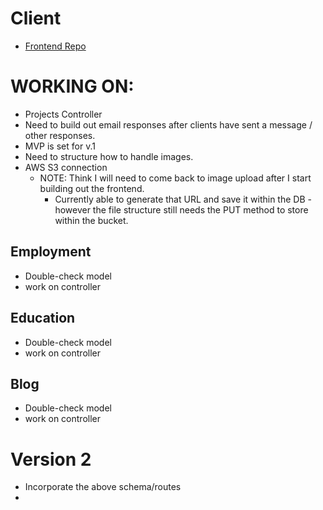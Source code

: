 # Client 
- [Frontend Repo](https://github.com/coderwine/profile_client)

# WORKING ON:
- Projects Controller
- Need to build out email responses after clients have sent a message / other responses.
- MVP is set for v.1
- Need to structure how to handle images.
- AWS S3 connection
  - NOTE: Think I will need to come back to image upload after I start building out the frontend. 
    - Currently able to generate that URL and save it within the DB - however the file structure still needs the PUT method to store within the bucket.

## Employment
- Double-check model
- work on controller

## Education
- Double-check model
- work on controller

## Blog
- Double-check model
- work on controller

# Version 2
- Incorporate the above schema/routes
- 